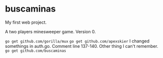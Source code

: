 # buscaminas

My first web project.

A two players minesweeper game. Version 0.

 `go get github.com/gorilla/mux`
 `go get github.com/apexskier` I changed somethings in auth.go. Comment line 137-140. Other thing I can't remember.
 `go get github.com/buscaminas`
